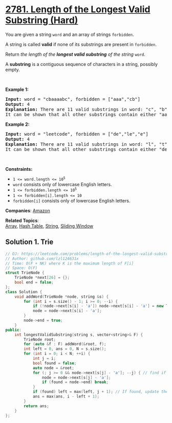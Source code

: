 # [2781. Length of the Longest Valid Substring (Hard)](https://leetcode.com/problems/length-of-the-longest-valid-substring)

<p>You are given a string <code>word</code> and an array of strings <code>forbidden</code>.</p>
<p>A string is called <strong>valid</strong> if none of its substrings are present in <code>forbidden</code>.</p>
<p>Return <em>the length of the <strong>longest valid substring</strong> of the string </em><code>word</code>.</p>
<p>A <strong>substring</strong> is a contiguous sequence of characters in a string, possibly empty.</p>
<p>&nbsp;</p>
<p><strong class="example">Example 1:</strong></p>
<pre><strong>Input:</strong> word = "cbaaaabc", forbidden = ["aaa","cb"]
<strong>Output:</strong> 4
<strong>Explanation:</strong> There are 11 valid substrings in word: "c", "b", "a", "ba", "aa", "bc", "baa", "aab", "ab", "abc" and "aabc". The length of the longest valid substring is 4. 
It can be shown that all other substrings contain either "aaa" or "cb" as a substring. </pre>
<p><strong class="example">Example 2:</strong></p>
<pre><strong>Input:</strong> word = "leetcode", forbidden = ["de","le","e"]
<strong>Output:</strong> 4
<strong>Explanation:</strong> There are 11 valid substrings in word: "l", "t", "c", "o", "d", "tc", "co", "od", "tco", "cod", and "tcod". The length of the longest valid substring is 4.
It can be shown that all other substrings contain either "de", "le", or "e" as a substring. 
</pre>
<p>&nbsp;</p>
<p><strong>Constraints:</strong></p>
<ul>
	<li><code>1 &lt;= word.length &lt;= 10<sup>5</sup></code></li>
	<li><code>word</code> consists only of lowercase English letters.</li>
	<li><code>1 &lt;= forbidden.length &lt;= 10<sup>5</sup></code></li>
	<li><code>1 &lt;= forbidden[i].length &lt;= 10</code></li>
	<li><code>forbidden[i]</code> consists only of lowercase English letters.</li>
</ul>

**Companies**:
[Amazon](https://leetcode.com/company/amazon)

**Related Topics**:  
[Array](https://leetcode.com/tag/array/), [Hash Table](https://leetcode.com/tag/hash-table/), [String](https://leetcode.com/tag/string/), [Sliding Window](https://leetcode.com/tag/sliding-window/)

## Solution 1. Trie

```cpp
// OJ: https://leetcode.com/problems/length-of-the-longest-valid-substring
// Author: github.com/lzl124631x
// Time: O(F + NK) where K is the maximum length of F[i]
// Space: O(F)
struct TrieNode {
    TrieNode *next[26] = {};
    bool end = false;
};
class Solution {
    void addWord(TrieNode *node, string &s) {
        for (int i = s.size() - 1; i >= 0; --i) {
            if (!node->next[s[i] - 'a']) node->next[s[i] - 'a'] = new TrieNode();
            node = node->next[s[i] - 'a'];
        }
        node->end = true;
    }
public:
    int longestValidSubstring(string s, vector<string>& F) {
        TrieNode root;
        for (auto &f : F) addWord(&root, f);
        int left = 0, ans = 0, N = s.size();
        for (int i = 0; i < N; ++i) {
            int j = i;
            bool found = false;
            auto node = &root;
            for (; j >= 0 && node->next[s[j] - 'a']; --j) { // find if there is some banned words ending at s[i]
                node = node->next[s[j] - 'a'];
                if (found = node->end) break;
            }
            if (found) left = max(left, j + 1); // If found, update the left bound
            ans = max(ans, i - left + 1);
        }
        return ans;
    }
};
```